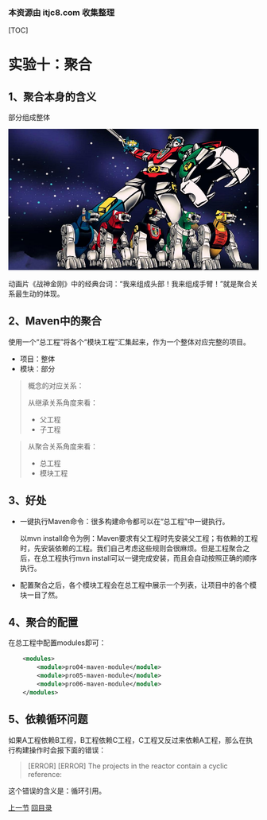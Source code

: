 ### 本资源由 itjc8.com 收集整理
[TOC]

# 实验十：聚合



## 1、聚合本身的含义

部分组成整体

![images](images\img029.jpg)

动画片《战神金刚》中的经典台词：“我来组成头部！我来组成手臂！”就是聚合关系最生动的体现。



## 2、Maven中的聚合

使用一个“总工程”将各个“模块工程”汇集起来，作为一个整体对应完整的项目。

- 项目：整体
- 模块：部分

> 概念的对应关系：
>
> 从继承关系角度来看：
>
> - 父工程
> - 子工程

> 从聚合关系角度来看：
>
> - 总工程
> - 模块工程



## 3、好处

- 一键执行Maven命令：很多构建命令都可以在“总工程”中一键执行。

  以mvn install命令为例：Maven要求有父工程时先安装父工程；有依赖的工程时，先安装依赖的工程。我们自己考虑这些规则会很麻烦。但是工程聚合之后，在总工程执行mvn install可以一键完成安装，而且会自动按照正确的顺序执行。

- 配置聚合之后，各个模块工程会在总工程中展示一个列表，让项目中的各个模块一目了然。



## 4、聚合的配置

在总工程中配置modules即可：

```xml
	<modules>  
		<module>pro04-maven-module</module>
		<module>pro05-maven-module</module>
		<module>pro06-maven-module</module>
	</modules>
```



## 5、依赖循环问题

如果A工程依赖B工程，B工程依赖C工程，C工程又反过来依赖A工程，那么在执行构建操作时会报下面的错误：

> [ERROR] [ERROR] The projects in the reactor contain a cyclic reference:

这个错误的含义是：循环引用。



[上一节](verse09.html) [回目录](index.html)